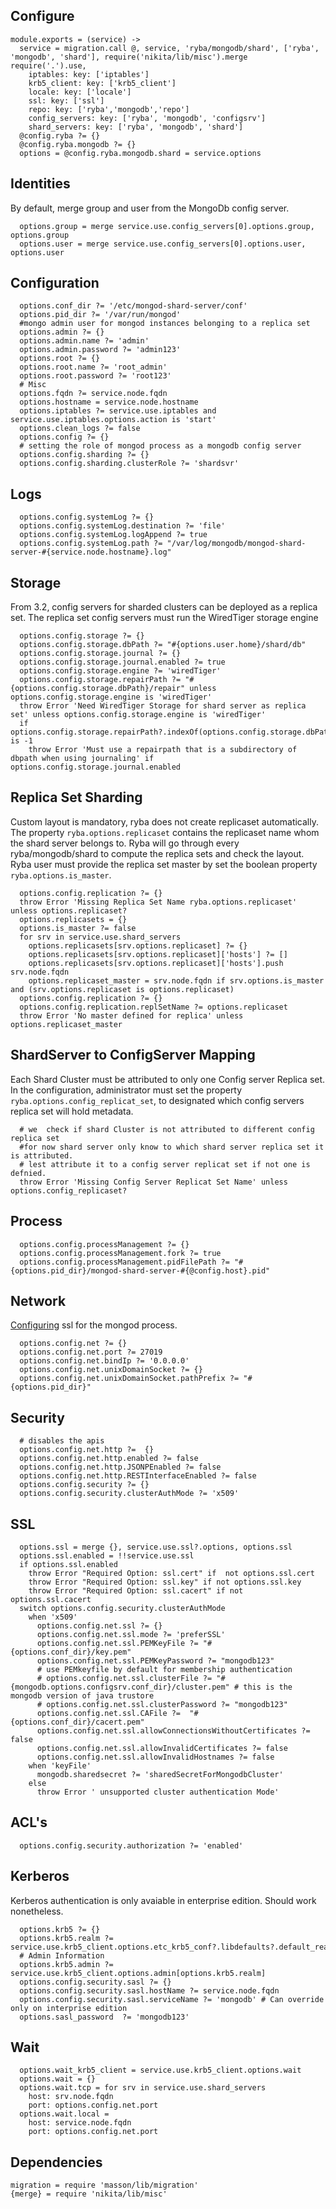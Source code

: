 
## Configure

    module.exports = (service) ->
      service = migration.call @, service, 'ryba/mongodb/shard', ['ryba', 'mongodb', 'shard'], require('nikita/lib/misc').merge require('.').use,
        iptables: key: ['iptables']
        krb5_client: key: ['krb5_client']
        locale: key: ['locale']
        ssl: key: ['ssl']
        repo: key: ['ryba','mongodb','repo']
        config_servers: key: ['ryba', 'mongodb', 'configsrv']
        shard_servers: key: ['ryba', 'mongodb', 'shard']
      @config.ryba ?= {}
      @config.ryba.mongodb ?= {}
      options = @config.ryba.mongodb.shard = service.options

## Identities

By default, merge group and user from the MongoDb config server.

      options.group = merge service.use.config_servers[0].options.group, options.group
      options.user = merge service.use.config_servers[0].options.user, options.user

## Configuration

      options.conf_dir ?= '/etc/mongod-shard-server/conf'
      options.pid_dir ?= '/var/run/mongod'
      #mongo admin user for mongod instances belonging to a replica set
      options.admin ?= {}
      options.admin.name ?= 'admin'
      options.admin.password ?= 'admin123'
      options.root ?= {}
      options.root.name ?= 'root_admin'
      options.root.password ?= 'root123'
      # Misc
      options.fqdn ?= service.node.fqdn
      options.hostname = service.node.hostname
      options.iptables ?= service.use.iptables and service.use.iptables.options.action is 'start'
      options.clean_logs ?= false
      options.config ?= {}
      # setting the role of mongod process as a mongodb config server
      options.config.sharding ?= {}
      options.config.sharding.clusterRole ?= 'shardsvr'

## Logs

      options.config.systemLog ?= {}
      options.config.systemLog.destination ?= 'file'
      options.config.systemLog.logAppend ?= true
      options.config.systemLog.path ?= "/var/log/mongodb/mongod-shard-server-#{service.node.hostname}.log"

## Storage

From 3.2, config servers for sharded clusters can be deployed as a replica set.
The replica set config servers must run the WiredTiger storage engine

      options.config.storage ?= {}
      options.config.storage.dbPath ?= "#{options.user.home}/shard/db"
      options.config.storage.journal ?= {}
      options.config.storage.journal.enabled ?= true
      options.config.storage.engine ?= 'wiredTiger'
      options.config.storage.repairPath ?= "#{options.config.storage.dbPath}/repair" unless options.config.storage.engine is 'wiredTiger'
      throw Error 'Need WiredTiger Storage for shard server as replica set' unless options.config.storage.engine is 'wiredTiger'
      if options.config.storage.repairPath?.indexOf(options.config.storage.dbPath) is -1
        throw Error 'Must use a repairpath that is a subdirectory of dbpath when using journaling' if options.config.storage.journal.enabled

## Replica Set Sharding

Custom layout is mandatory, ryba does not create replicaset automatically.
The property `ryba.options.replicaset` contains the replicaset name whom the shard server belongs to.
Ryba will go through every ryba/mongodb/shard to compute the replica sets and check the layout.
Ryba user must provide the replica set master by set the boolean property `ryba.options.is_master`.

      options.config.replication ?= {}
      throw Error 'Missing Replica Set Name ryba.options.replicaset' unless options.replicaset?
      options.replicasets = {}
      options.is_master ?= false
      for srv in service.use.shard_servers
        options.replicasets[srv.options.replicaset] ?= {}
        options.replicasets[srv.options.replicaset]['hosts'] ?= []
        options.replicasets[srv.options.replicaset]['hosts'].push srv.node.fqdn
        options.replicaset_master = srv.node.fqdn if srv.options.is_master and (srv.options.replicaset is options.replicaset)
      options.config.replication ?= {}
      options.config.replication.replSetName ?= options.replicaset
      throw Error 'No master defined for replica' unless options.replicaset_master

## ShardServer to ConfigServer Mapping

Each Shard Cluster must be attributed to only one Config server Replica set.
In the configuration, administrator must set the property `ryba.options.config_replicat_set`, to designated which
config servers replica set will hold metadata.

      # we  check if shard Cluster is not attributed to different config replica set
      #for now shard server only know to which shard server replica set it is attributed.
      # lest attribute it to a config server replicat set if not one is defnied.
      throw Error 'Missing Config Server Replicat Set Name' unless options.config_replicaset?

## Process

      options.config.processManagement ?= {}
      options.config.processManagement.fork ?= true
      options.config.processManagement.pidFilePath ?= "#{options.pid_dir}/mongod-shard-server-#{@config.host}.pid"

## Network

[Configuring][mongod-ssl] ssl for the mongod process.

      options.config.net ?= {}
      options.config.net.port ?= 27019
      options.config.net.bindIp ?= '0.0.0.0'
      options.config.net.unixDomainSocket ?= {}
      options.config.net.unixDomainSocket.pathPrefix ?= "#{options.pid_dir}"

## Security

      # disables the apis
      options.config.net.http ?=  {}
      options.config.net.http.enabled ?= false
      options.config.net.http.JSONPEnabled ?= false
      options.config.net.http.RESTInterfaceEnabled ?= false
      options.config.security ?= {}
      options.config.security.clusterAuthMode ?= 'x509'

## SSL

      options.ssl = merge {}, service.use.ssl?.options, options.ssl
      options.ssl.enabled = !!service.use.ssl
      if options.ssl.enabled
        throw Error "Required Option: ssl.cert" if  not options.ssl.cert
        throw Error "Required Option: ssl.key" if not options.ssl.key
        throw Error "Required Option: ssl.cacert" if not options.ssl.cacert
      switch options.config.security.clusterAuthMode
        when 'x509'
          options.config.net.ssl ?= {}
          options.config.net.ssl.mode ?= 'preferSSL'
          options.config.net.ssl.PEMKeyFile ?= "#{options.conf_dir}/key.pem"
          options.config.net.ssl.PEMKeyPassword ?= "mongodb123"
          # use PEMkeyfile by default for membership authentication
          # options.config.net.ssl.clusterFile ?= "#{mongodb.options.configsrv.conf_dir}/cluster.pem" # this is the mongodb version of java trustore
          # options.config.net.ssl.clusterPassword ?= "mongodb123"
          options.config.net.ssl.CAFile ?=  "#{options.conf_dir}/cacert.pem"
          options.config.net.ssl.allowConnectionsWithoutCertificates ?= false
          options.config.net.ssl.allowInvalidCertificates ?= false
          options.config.net.ssl.allowInvalidHostnames ?= false
        when 'keyFile'
          mongodb.sharedsecret ?= 'sharedSecretForMongodbCluster'
        else
          throw Error ' unsupported cluster authentication Mode'

## ACL's

      options.config.security.authorization ?= 'enabled'

## Kerberos
Kerberos authentication is only avaiable in enterprise edition.
Should work nonetheless.

      options.krb5 ?= {}
      options.krb5.realm ?= service.use.krb5_client.options.etc_krb5_conf?.libdefaults?.default_realm
      # Admin Information
      options.krb5.admin ?= service.use.krb5_client.options.admin[options.krb5.realm]
      options.config.security.sasl ?= {}
      options.config.security.sasl.hostName ?= service.node.fqdn
      options.config.security.sasl.serviceName ?= 'mongodb' # Can override only on interprise edition
      options.sasl_password  ?= 'mongodb123'

## Wait

      options.wait_krb5_client = service.use.krb5_client.options.wait
      options.wait = {}
      options.wait.tcp = for srv in service.use.shard_servers
        host: srv.node.fqdn
        port: options.config.net.port
      options.wait.local =
        host: service.node.fqdn
        port: options.config.net.port

## Dependencies

    migration = require 'masson/lib/migration'
    {merge} = require 'nikita/lib/misc'

[mongod-ssl]:(https://docs.mongodb.org/manual/reference/configuration-options/#net.ssl.mode)
